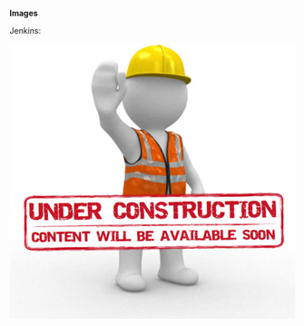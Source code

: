 **Images**

Jenkins:

![](https://github.com/hfarooqui/knowledge_base/blob/master/images/Page_Under_Construction.jpg)
